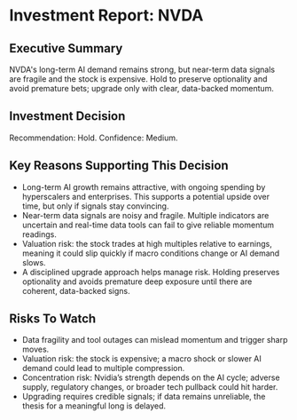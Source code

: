 # Investment Report: NVDA
## Executive Summary
NVDA's long-term AI demand remains strong, but near-term data signals are fragile and the stock is expensive. Hold to preserve optionality and avoid premature bets; upgrade only with clear, data-backed momentum.

## Investment Decision
Recommendation: Hold. Confidence: Medium.

## Key Reasons Supporting This Decision
- Long-term AI growth remains attractive, with ongoing spending by hyperscalers and enterprises. This supports a potential upside over time, but only if signals stay convincing.
- Near-term data signals are noisy and fragile. Multiple indicators are uncertain and real-time data tools can fail to give reliable momentum readings.
- Valuation risk: the stock trades at high multiples relative to earnings, meaning it could slip quickly if macro conditions change or AI demand slows.
- A disciplined upgrade approach helps manage risk. Holding preserves optionality and avoids premature deep exposure until there are coherent, data-backed signs.

## Risks To Watch
- Data fragility and tool outages can mislead momentum and trigger sharp moves.
- Valuation risk: the stock is expensive; a macro shock or slower AI demand could lead to multiple compression.
- Concentration risk: Nvidia’s strength depends on the AI cycle; adverse supply, regulatory changes, or broader tech pullback could hit harder.
- Upgrading requires credible signals; if data remains unreliable, the thesis for a meaningful long is delayed.
